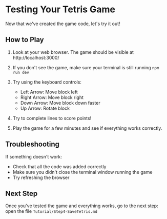 # Testing Your Tetris Game

Now that we've created the game code, let's try it out!

## How to Play

1. Look at your web browser. The game should be visible at http://localhost:3000/

2. If you don't see the game, make sure your terminal is still running `npm run dev`

3. Try using the keyboard controls:
   - Left Arrow: Move block left
   - Right Arrow: Move block right
   - Down Arrow: Move block down faster
   - Up Arrow: Rotate block

4. Try to complete lines to score points!

5. Play the game for a few minutes and see if everything works correctly.

## Troubleshooting

If something doesn't work:
- Check that all the code was added correctly
- Make sure you didn't close the terminal window running the game
- Try refreshing the browser

## Next Step

Once you've tested the game and everything works, go to the next step: open the file `Tutorial/Step4-SaveTetris.md` 